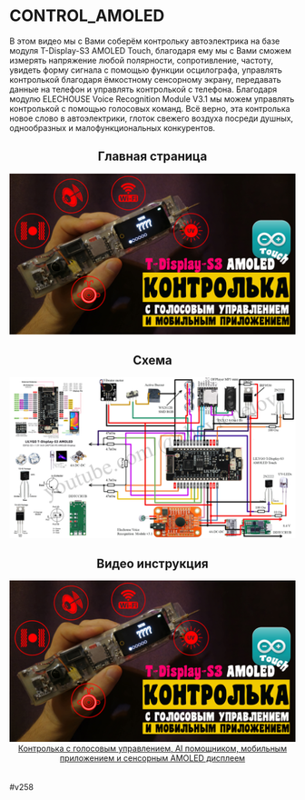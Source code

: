 # CONTROL_AMOLED
В этом видео мы с Вами соберём контрольку автоэлектрика на базе модуля T-Display-S3 AMOLED Touch, благодаря ему мы с Вами сможем измерять напряжение любой полярности, сопротивление, частоту, увидеть форму сигнала с помощью функции осцилографа, управлять контролькой благодаря ёмкостному сенсорному экрану, передавать данные на телефон и управлять контролькой с телефона.
Благодаря модулю ELECHOUSE Voice Recognition Module V3.1 мы можем управлять контролькой с помощью голосовых команд.
Всё верно, эта контролька новое слово в автоэлектрики, глоток свежего воздуха посреди душных, однообразных и малофункциональных конкурентов.

<h2 align="center">Главная страница</h2>
<img src="https://github.com/chevichelov/CONTROL_AMOLED/blob/main/IMG/MAIN.jpg" alt="Контролька с голосовым управлением, AI помощником, мобильным приложением и сенсорным AMOLED дисплеем" />

<h2 align="center">Схема</h2>
<img src="https://github.com/chevichelov/CONTROL_AMOLED/blob/main/IMG/SCHEMA.jpg" alt="Контролька с голосовым управлением, AI помощником, мобильным приложением и сенсорным AMOLED дисплеем" />

<h2 align="center">Видео инструкция</h2>
<div align="center">
  <a href="https://www.youtube.com/watch?v=qrfGuIqlr5E"><img src="https://github.com/chevichelov/CONTROL_AMOLED/blob/main/IMG/MAIN.jpg" alt="Контролька с голосовым управлением, AI помощником, мобильным приложением и сенсорным AMOLED дисплеем">
  <div>Контролька с голосовым управлением, AI помощником, мобильным приложением и сенсорным AMOLED дисплеем</div>
  </a>
</div>
<br/>
<br/>
#v258

